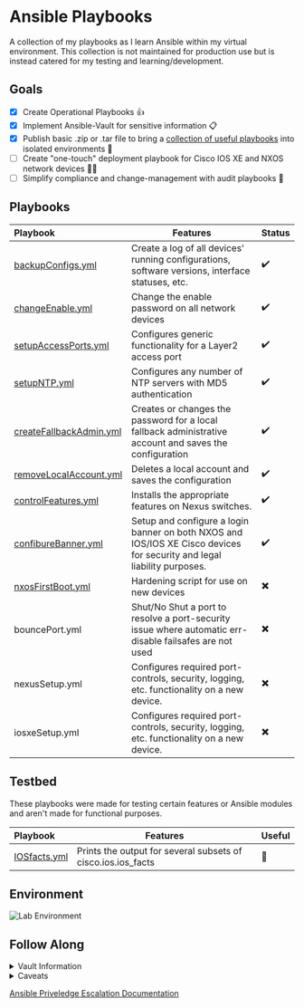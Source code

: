 # Ansible Playbooks
A collection of my playbooks as I learn Ansible within my virtual environment. This collection is not maintained for production use but is instead catered for my testing and learning/development.

## Goals
- [X] Create Operational Playbooks 👍
- [X] Implement Ansible-Vault for sensitive information 📋
- [X] Publish basic .zip or .tar file to bring a [collection of useful playbooks](https://github.com/NetworkNick-io/Operations/releases) into isolated environments 🛂
- [ ] Create "one-touch" deployment playbook for Cisco IOS XE and NXOS network devices 👨‍💻
- [ ] Simplify compliance and change-management with audit playbooks 🦺

## Playbooks

Playbook              | Features | Status 
| :-------------         | ------------- |--------|
| [backupConfigs.yml](https://github.com/NetworkNick-io/LearningAnsible/blob/main/playbooks/backupConfigs.yml)        | Create a log of all devices' running  configurations, software versions, interface statuses, etc.         | ✔️     |
| [changeEnable.yml](https://github.com/NetworkNick-io/LearningAnsible/blob/main/playbooks/changeEnable.yml)          | Change the enable password on all network devices                                                         | ✔️     |
| [setupAccessPorts.yml](https://github.com/NetworkNick-io/LearningAnsible/blob/main/playbooks/setupAccessPorts.yml)  | Configures generic functionality for a Layer2  access port                                                | ✔️     |
| [setupNTP.yml](https://github.com/NetworkNick-io/LearningAnsible/blob/main/playbooks/setupNTP.yml)                  | Configures any number of NTP servers with MD5  authentication                                             | ✔️     |
| [createFallbackAdmin.yml](https://github.com/NetworkNick-io/LearningAnsible/blob/main/playbooks/createAdmin.yml)    | Creates or changes the password for a local fallback administrative account and saves the configuration   | ✔️     |
| [removeLocalAccount.yml](https://github.com/NetworkNick-io/LearningAnsible/blob/main/playbooks/removeLocalAccount.yml)                                                                                              | Deletes a local account and saves the configuration                                                       | ✔️     |
| [controlFeatures.yml](https://github.com/NetworkNick-US/LearningAnsible/blob/main/playbooks/controlFeatures.yml) | Installs the appropriate features on Nexus switches. | ✔️     |
| [confibureBanner.yml](https://github.com/NetworkNick-US/LearningAnsible/blob/main/playbooks/setupBanner.yml) | Setup and configure a login banner on both NXOS and IOS/IOS XE Cisco devices for security and legal liability purposes. | ✔️     |
| [nxosFirstBoot.yml](https://github.com/NetworkNick-US/AnsiblePlaybooks/blob/main/playbooks/nxosFirstBoot.yml) | Hardening script for use on new devices | ✖️     |
| bouncePort.yml                                                                                                      | Shut/No Shut a port to resolve a port-security issue where automatic err-disable failsafes are not used   | ✖️     |
| nexusSetup.yml                                                                                                      | Configures required port-controls, security, logging, etc. functionality on a new device.                 | ✖️     |
| iosxeSetup.yml                                                                                                      | Configures required port-controls, security, logging, etc. functionality on a new device.                 | ✖️     |    

## Testbed
These playbooks were made for testing certain features or Ansible modules and aren't made for functional purposes.

Playbook              | Features | Useful
:-------------         | ------------- | -------------
[IOSfacts.yml](https://github.com/NetworkNick-io/LearningAnsible/blob/main/testbed/IOSfacts.yml) | Prints the output for several subsets of cisco.ios.ios_facts | 🚫

## Environment
![Lab Environment](https://i.imgur.com/sAibkpG.png)

## Follow Along

<details>
    <summary>Vault Information</summary>
    
  ```diff
  - All Vault Passwords: TestVault4321
  - Enable Password: BigLongPassword123!!
  - NTP Shared Key: TestKey123/TestKey1234s
  - AnsibleAdmin Account Password: MD5passwordtest!
  ```
</details>

<details>
    <summary>Caveats</summary>
    
  ```diff
  - This environment supports dropping authenticated users into enable mode by default. If your environment does not or cannot support this, you will have to append become: yes, become_method: enable, and become_password: enablePW, to your playbook, vault, or var files.
  + https://docs.ansible.com/ansible/latest/network/getting_started/network_differences.html#privilege-escalation)
  - Certain playbook features (namely connection:local) is not ideal for production use. Best-practices involve implementing connection: network_cli, but this is not supported in my virtual environment.
  ```
</details>

[Ansible Priveledge Escalation Documentation](https://docs.ansible.com/ansible/latest/network/getting_started/network_differences.html#privilege-escalation)
